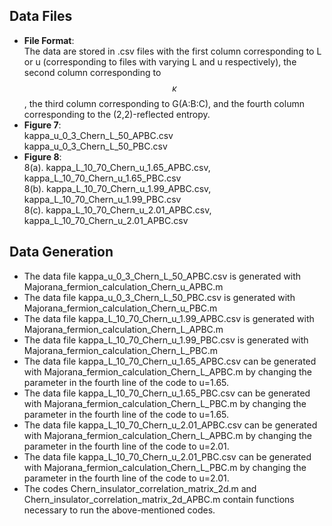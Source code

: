 ## Data Files
* **File Format**: <br>
The data are stored in .csv files with the first column corresponding to L or u (corresponding to files with
varying L and u respectively), the second column corresponding to $$\kappa$$, the third column corresponding
to G(A:B:C), and the fourth column corresponding to the (2,2)-reflected entropy.
* **Figure 7**: <br>
kappa_u_0_3_Chern_L_50_APBC.csv <br>
kappa_u_0_3_Chern_L_50_PBC.csv <br>
* **Figure 8**: <br>
8(a). kappa_L_10_70_Chern_u_1.65_APBC.csv, kappa_L_10_70_Chern_u_1.65_PBC.csv <br>
8(b). kappa_L_10_70_Chern_u_1.99_APBC.csv, kappa_L_10_70_Chern_u_1.99_PBC.csv <br>
8(c). kappa_L_10_70_Chern_u_2.01_APBC.csv, kappa_L_10_70_Chern_u_2.01_APBC.csv <br>

## Data Generation
* The data file kappa_u_0_3_Chern_L_50_APBC.csv is generated with Majorana_fermion_calculation_Chern_u_APBC.m <br>
* The data file kappa_u_0_3_Chern_L_50_PBC.csv is generated with Majorana_fermion_calculation_Chern_u_PBC.m <br>
* The data file kappa_L_10_70_Chern_u_1.99_APBC.csv is generated with Majorana_fermion_calculation_Chern_L_APBC.m <br>
* The data file kappa_L_10_70_Chern_u_1.99_PBC.csv is generated with Majorana_fermion_calculation_Chern_L_PBC.m <br>
* The data file kappa_L_10_70_Chern_u_1.65_APBC.csv can be generated with Majorana_fermion_calculation_Chern_L_APBC.m by changing the parameter in the fourth line of the code to u=1.65. <br>
* The data file kappa_L_10_70_Chern_u_1.65_PBC.csv can be generated with Majorana_fermion_calculation_Chern_L_PBC.m by changing the parameter in the fourth line of the code to u=1.65. <br>
* The data file kappa_L_10_70_Chern_u_2.01_APBC.csv can be generated with Majorana_fermion_calculation_Chern_L_APBC.m by changing the parameter in the fourth line of the code to u=2.01. <br>
* The data file kappa_L_10_70_Chern_u_2.01_PBC.csv can be generated with Majorana_fermion_calculation_Chern_L_PBC.m by changing the parameter in the fourth line of the code to u=2.01. <br>
* The codes Chern_insulator_correlation_matrix_2d.m and Chern_insulator_correlation_matrix_2d_APBC.m contain functions necessary to run the above-mentioned codes.
